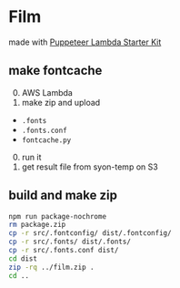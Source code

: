 Film
====

made with [Puppeteer Lambda Starter Kit](StarterKit.md)


## make fontcache

0. AWS Lambda
0. make zip and upload
  - `.fonts`
  - `.fonts.conf`
  - `fontcache.py`
0. run it
0. get result file from syon-temp on S3


## build and make zip

```bash
npm run package-nochrome
rm package.zip
cp -r src/.fontconfig/ dist/.fontconfig/
cp -r src/.fonts/ dist/.fonts/
cp -r src/.fonts.conf dist/
cd dist
zip -rq ../film.zip .
cd ..
```
